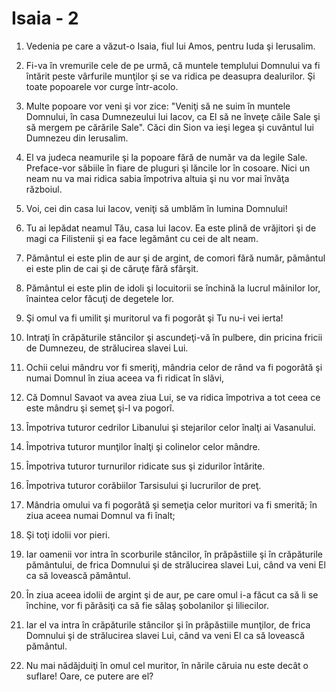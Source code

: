 # Isaia - 2

1. Vedenia pe care a văzut-o Isaia, fiul lui Amos, pentru Iuda şi Ierusalim.

2. Fi-va în vremurile cele de pe urmă, că muntele templului Domnului va fi întărit peste vârfurile munţilor şi se va ridica pe deasupra dealurilor. Şi toate popoarele vor curge într-acolo.

3. Multe popoare vor veni şi vor zice: "Veniţi să ne suim în muntele Domnului, în casa Dumnezeului lui Iacov, ca El să ne înveţe căile Sale şi să mergem pe cărările Sale". Căci din Sion va ieşi legea şi cuvântul lui Dumnezeu din Ierusalim.

4. El va judeca neamurile şi la popoare fără de număr va da legile Sale. Preface-vor săbiile în fiare de pluguri şi lăncile lor în cosoare. Nici un neam nu va mai ridica sabia împotriva altuia şi nu vor mai învăţa războiul.

5. Voi, cei din casa lui Iacov, veniţi să umblăm în lumina Domnului!

6. Tu ai lepădat neamul Tău, casa lui Iacov. Ea este plină de vrăjitori şi de magi ca Filistenii şi ea face legământ cu cei de alt neam.

7. Pământul ei este plin de aur şi de argint, de comori fără număr, pământul ei este plin de cai şi de căruţe fără sfârşit.

8. Pământul ei este plin de idoli şi locuitorii se închină la lucrul mâinilor lor, înaintea celor făcuţi de degetele lor.

9. Şi omul va fi umilit şi muritorul va fi pogorât şi Tu nu-i vei ierta!

10. Intraţi în crăpăturile stâncilor şi ascundeţi-vă în pulbere, din pricina fricii de Dumnezeu, de strălucirea slavei Lui.

11. Ochii celui mândru vor fi smeriţi, mândria celor de rând va fi pogorâtă şi numai Domnul în ziua aceea va fi ridicat în slăvi,

12. Că Domnul Savaot va avea ziua Lui, se va ridica împotriva a tot ceea ce este mândru şi semeţ şi-l va pogorî.

13. Împotriva tuturor cedrilor Libanului şi stejarilor celor înalţi ai Vasanului.

14. Împotriva tuturor munţilor înalţi şi colinelor celor mândre.

15. Împotriva tuturor turnurilor ridicate sus şi zidurilor întărite.

16. Împotriva tuturor corăbiilor Tarsisului şi lucrurilor de preţ.

17. Mândria omului va fi pogorâtă şi semeţia celor muritori va fi smerită; în ziua aceea numai Domnul va fi înalt;

18. Şi toţi idolii vor pieri.

19. Iar oamenii vor intra în scorburile stâncilor, în prăpăstiile şi în crăpăturile pământului, de frica Domnului şi de strălucirea slavei Lui, când va veni El ca să lovească pământul.

20. În ziua aceea idolii de argint şi de aur, pe care omul i-a făcut ca să li se închine, vor fi părăsiţi ca să fie sălaş şobolanilor şi liliecilor.

21. Iar el va intra în crăpăturile stâncilor şi în prăpăstiile munţilor, de frica Domnului şi de strălucirea slavei Lui, când va veni El ca să lovească pământul.

22. Nu mai nădăjduiţi în omul cel muritor, în nările căruia nu este decât o suflare! Oare, ce putere are el?

